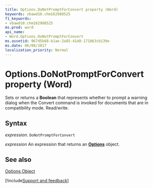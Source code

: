 ```yaml
---
title: Options.DoNotPromptForConvert property (Word)
keywords: vbawd10.chm162988525
f1_keywords:
- vbawd10.chm162988525
ms.prod: word
api_name:
- Word.Options.DoNotPromptForConvert
ms.assetid: 967d5b68-b1ae-2a85-41d8-171863cb139e
ms.date: 06/08/2017
localization_priority: Normal
---
```



# Options.DoNotPromptForConvert property (Word)

Sets or returns a  **Boolean** that represents whether to prompt a warning dialog when the Convert command is invoked for documents that are in compatibility mode. Read/write.


## Syntax

_expression_. `DoNotPromptForConvert`

 _expression_ An expression that returns an **[Options](Word.Options.md)** object.


## See also


[Options Object](Word.Options.md)

[!include[Support and feedback](~/includes/feedback-boilerplate.md)]